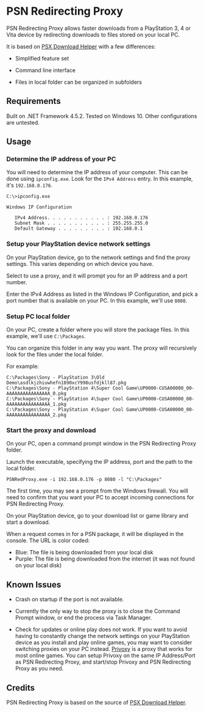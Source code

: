 ﻿PSN Redirecting Proxy
=====================

PSN Redirecting Proxy allows faster downloads from a PlayStation 3, 4 or Vita device by redirecting downloads to files stored on your local PC.

It is based on [PSX Download Helper](https://github.com/KOPElan/PSX-Download-Helper) with a few differences:

- Simplified feature set

- Command line interface

- Files in local folder can be organized in subfolders


Requirements
------------

Built on .NET Framework 4.5.2. Tested on Windows 10. Other configurations are untested.


Usage
-----

### Determine the IP address of your PC

You will need to determine the IP address of your computer. This can be done using `ipconfig.exe`. Look for the `IPv4 Address` entry. In this example, it's `192.168.0.176`.

```
C:\>ipconfig.exe

Windows IP Configuration

   IPv4 Address. . . . . . . . . . . : 192.168.0.176
   Subnet Mask . . . . . . . . . . . : 255.255.255.0
   Default Gateway . . . . . . . . . : 192.168.0.1

```


### Setup your PlayStation device network settings

On your PlayStation device, go to the network settings and find the proxy settings. This varies depending on which device you have.

Select to use a proxy, and it will prompt you for an IP address and a port number.

Enter the IPv4 Address as listed in the Windows IP Configuration, and pick a port number that is available on your PC. In this example, we'll use `8080`.


### Setup PC local folder

On your PC, create a folder where you will store the package files. In this example, we'll use `C:\Packages`.

You can organize this folder in any way you want. The proxy will recursively look for the files under the local folder.

For example:

```
C:\Packages\Sony - PlayStation 3\Old Demo\asdlkjzhiuwhefn1890xcY998usfdjkll87.pkg
C:\Packages\Sony - PlayStation 4\Super Cool Game\UP0000-CUSA00000_00-AAAAAAAAAAAAAAAA_0.pkg
C:\Packages\Sony - PlayStation 4\Super Cool Game\UP0000-CUSA00000_00-AAAAAAAAAAAAAAAA_1.pkg
C:\Packages\Sony - PlayStation 4\Super Cool Game\UP0000-CUSA00000_00-AAAAAAAAAAAAAAAA_2.pkg
```


### Start the proxy and download

On your PC, open a command prompt window in the PSN Redirecting Proxy folder.

Launch the executable, specifying the IP address, port and the path to the local folder.

```
PSNRedProxy.exe -i 192.168.0.176 -p 8080 -l "C:\Packages"
```

The first time, you may see a prompt from the Windows firewall. You will need to confirm that you want your PC to accept incoming connections for PSN Redirecting Proxy.

On your PlayStation device, go to your download list or game library and start a download.

When a request comes in for a PSN package, it will be displayed in the console. The URL is color coded:

- Blue: The file is being downloaded from your local disk
- Purple: The file is being downloaded from the internet (it was not found on your local disk)


Known Issues
------------

- Crash on startup if the port is not available.

- Currently the only way to stop the proxy is to close the Command Prompt window, or end the process via Task Manager.

- Check for updates or online play does not work. If you want to avoid having to constantly change the network settings on your PlayStation device as you install and play online games, you may want to consider switching proxies on your PC instead. [Privoxy](https://www.privoxy.org/) is a proxy that works for most online games. You can setup Privoxy on the same IP Address/Port as PSN Redirecting Proxy, and start/stop Privoxy and PSN Redirecting Proxy as you need.


Credits
-------

PSN Redirecting Proxy is based on the source of [PSX Download Helper](https://github.com/KOPElan/PSX-Download-Helper).
